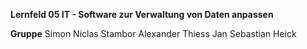 **Lernfeld 05 IT - Software zur Verwaltung von Daten anpassen**

**Gruppe**
Simon Niclas Stambor
Alexander Thiess
Jan Sebastian Heick